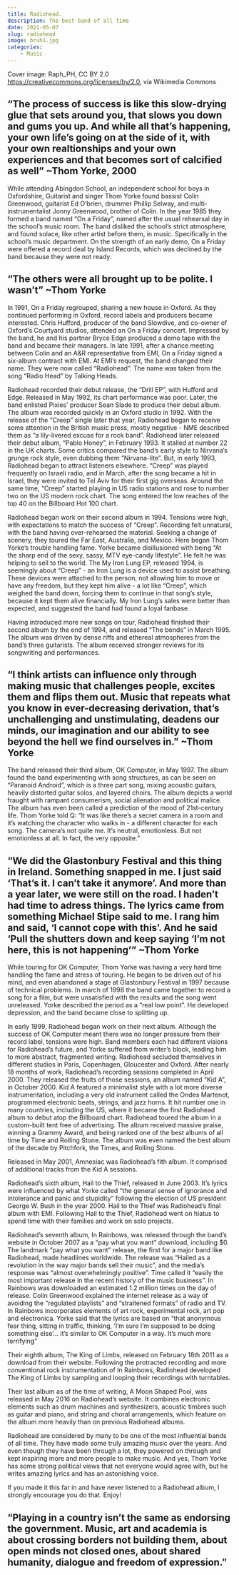 ```yaml
---
title: Radiohead.
description: The best band of all time
date: 2021-05-07
slug: radiohead
image: bruh1.jpg
categories:
    - Music
---
```


Cover image: Raph_PH, CC BY 2.0 https://creativecommons.org/licenses/by/2.0, via Wikimedia Commons

## “The process of success is like this slow-drying glue that sets around you, that slows you down and gums you up. And while all that’s happening, your own life’s going on at the side of it, with your own realtionships and your own experiences and that becomes sort of calcified as well” ~Thom Yorke, 2000

While attending Abingdon School, an independent school for boys in Oxfordshire, Guitarist and singer Thom Yorke found bassist Colin Greenwood, guitarist Ed O’brien, drummer Phillip Selway, and multi-instrumentalist Jonny Greenwood, brother of Colin. In the year 1985 they formed a band named “On a Friday”, named after the usual rehearsal day in the school’s music room. The band disliked the school’s strict atmosphere, and found solace, like other artist before them, in music. Specifically in the school’s music department. On the strength of an early demo, On a Friday were offered a record deal by Island Records, which was declined by the band because they were not ready.

## “The others were all brought up to be polite. I wasn’t” ~Thom Yorke

In 1991, On a Friday regrouped, sharing a new house in Oxford. As they continued performing in Oxford, record labels and producers became interested. Chris Hufford, producer of the band Slowdive, and co-owner of Oxford’s Courtyard studios, attended an On a Friday concert. Impressed by the band, he and his partner Bryce Edge produced a demo tape with the band and became their managers. In late 1991, after a chance meeting between Colin and an A&R representative from EMI, On a Friday signed a six-album contract with EMI. At EMI’s request, the band changed their name. They were now called “Radiohead”. The name was taken from the song “Radio Head” by Talking Heads.

Radiohead recorded their debut release, the “Drill EP”, with Hufford and Edge. Released in May 1992, its chart performance was poor. Later, the band enlisted Pixies' producer Sean Slade to produce their debut album. The album was recorded quickly in an Oxford studio in 1992. With the release of the “Creep” single later that year, Radiohead began to receive some attention in the British music press, mostly negative - NME described them as “a lily-livered excuse for a rock band”. Radiohead later released their debut album, “Pablo Honey”, in February 1993. It stalled at number 22 in the UK charts. Some critics compared the band’s early style to Nirvana’s grunge rock style, even dubbing them “Nirvana-lite”. But, in early 1993, Radiohead began to attract listeners elsewhere. “Creep” was played frequently on Israeli radio, and in March, after the song became a hit in Israel, they were invited to Tel Aviv for their first gig overseas. Around the same time, “Creep” started playing in US radio stations and rose to number two on the US modern rock chart. The song entered the low reaches of the top 40 on the Billboard Hot 100 chart.

Radiohead began work on their second album in 1994. Tensions were high, with expectations to match the success of “Creep”. Recording felt unnatural, with the band having over-rehearsed the material. Seeking a change of scenery, they toured the Far East, Australia, and Mexico. Here began Thom Yorke’s trouble handling fame. Yorke became disillusioned with being “At the sharp end of the sexy, sassy, MTV eye-candy lifestyle”. He felt he was helping to sell to the world. The My Iron Lung EP, released 1994, is seemingly about “Creep” - an Iron Lung is a device used to assist breathing. These devices were attached to the person, not allowing him to move or have any freedom, but they kept him alive - a lot like “Creep”, which weighed the band down, forcing them to continue in that song’s style, because it kept them alive financially. My Iron Lung’s sales were better than expected, and suggested the band had found a loyal fanbase.

Having introduced more new songs on tour, Radiohead finished their second album by the end of 1994, and released “The bends” in March 1995. The album was driven by dense riffs and ethereal atmospheres from the band’s three guitarists. The album received stronger reviews for its songwriting and performances.

## “I think artists can influence only through making music that challenges people, excites them and flips them out. Music that repeats what you know in ever-decreasing derivation, that’s unchallenging and unstimulating, deadens our minds, our imagination and our ability to see beyond the hell we find ourselves in.” ~Thom Yorke

The band released their third album, OK Computer, in May 1997. The album found the band experimenting with song structures, as can be seen on “Paranoid Android”, which is a three part song, mixing acoustic guitars, heavily distorted guitar solos, and layered choirs. The album depicts a world fraught with rampant consumerism, social alienation and political malice. The album has even been called a prediction of the mood of 21st-century life. Thom Yorke told Q: “It was like there’s a secret camera in a room and it’s watching the character who walks in - a different character for each song. The camera’s not quite me. It’s neutral, emotionless. But not emotionless at all. In fact, the very opposite.”

## “We did the Glastonbury Festival and this thing in Ireland. Something snapped in me. I just said ‘That’s it. I can’t take it anymore’. And more than a year later, we were still on the road. I haden’t had time to adress things. The lyrics came from something Michael Stipe said to me. I rang him and said, ‘I cannot cope with this’. And he said ‘Pull the shutters down and keep saying ‘I’m not here, this is not happening’” ~Thom Yorke

While touring for OK Computer, Thom Yorke was having a very hard time handling the fame and stress of touring. He began to be driven out of his mind, and even abandoned a stage at Glastonbury Festival in 1997 because of technical problems. In march of 1998 the band came together to record a song for a film, but were unsatisfied with the results and the song went unreleased. Yorke described the period as a “real low point”. He developed depression, and the band became close to splitting up.

In early 1999, Radiohead began work on their next album. Although the success of OK Computer meant there was no longer pressure from their record label, tensions were high. Band members each had different visions for Radiohead’s future, and Yorke suffered from writer’s block, leading him to more abstract, fragmented writing. Radiohead secluded themselves in different studios in Paris, Copenhagen, Gloucester and Oxford. After nearly 18 months of work, Radiohead’s recording sessions completed in April 2000. They released the fruits of those sessions, an album named “Kid A”, in October 2000. Kid A featured a minimalist style with a lot more diverse instrumentation, including a very old instrument called the Ondes Martenot, programmed electronic beats, strings, and jazz horns. It hit number one in many countries, including the US, where it became the first Radiohead album to debut atop the Billboard chart. Radiohead toured the album in a custom-built tent free of advertising. The album received massive praise, winning a Grammy Award, and being ranked one of the best albums of all time by Time and Rolling Stone. The album was even named the best album of the decade by Pitchfork, the Times, and Rolling Stone.

Released in May 2001, Amnesiac was Radiohead’s fith album. It comprised of additional tracks from the Kid A sessions.

Radiohead’s sixth album, Hail to the Thief, released in June 2003. It’s lyrics were influenced by what Yorke called “the general sense of ignorance and intolerance and panic and stupidity” following the election of US president George W. Bush in the year 2000. Hail to the Thief was Radiohead’s final album with EMI. Following Hail to the Thief, Radiohead went on hiatus to spend time with their families and work on solo projects.

Radiohead’s seventh album, In Rainbows, was released through the band’s website in October 2007 as a “pay what you want” download, including $0. The landmark “pay what you want” release, the first for a major band like Radiohead, made headlines worldwide. The release was “Hailed as a revolution in the way major bands sell their music”, and the media’s response was “almost overwhelmingly positive”. Time called it “easily the most important release in the recent history of the music business”. In Rainbows was downloaded an estimated 1.2 million times on the day of release. Colin Greenwood explained the internet release as a way of avoiding the “regulated playlists” and “straitened formats” of radio and TV. In Rainbows incorporates elements of art rock, experimental rock, art pop and electronica. Yorke said that the lyrics are based on “that anonymous fear thing, sitting in traffic, thinking, ‘I’m sure I’m supposed to be doing something else’… it’s similar to OK Computer in a way. It’s much more terrifying”

Their eighth album, The King of Limbs, released on February 18th 2011 as a download from their website. Following the protracted recording and more conventional rock instrumentation of In Rainbows, Radiohead developed The King of Limbs by sampling and looping their recordings with turntables.

Their last album as of the time of writing, A Moon Shaped Pool, was released in May 2016 on Radiohead’s website. It combines electronic elements such as drum machines and synthesizers, acoustic timbres such as guitar and piano, and string and choral arrangements, which feature on the album more heavily than on previous Radiohead albums.

Radiohead are considered by many to be one of the most influential bands of all time. They have made some truly amazing music over the years. And even though they have been through a lot, they powered on through and kept inspiring more and more people to make music. And yes, Thom Yorke has some strong political views that not everyone would agree with, but he writes amazing lyrics and has an astonishing voice.

If you made it this far in and have never listened to a Radiohead album, I strongly encourage you do that. Enjoy!

## “Playing in a country isn’t the same as endorsing the government. Music, art and academia is about crossing borders not building them, about open minds not closed ones, about shared humanity, dialogue and freedom of expression.”
